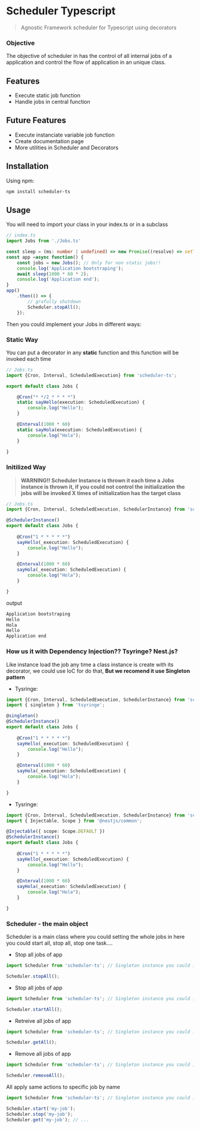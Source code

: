 # Scheduler Typescript

> Agnostic Framework scheduler for Typescript using decorators

### Objective

The objective of scheduler in has the control of all internal jobs of a application and control the flow of application in an unique class.

## Features
- Execute static job function
- Handle jobs in central function

## Future Features
- Execute instanciate variable job function
- Create documentation page
- More utilities in Scheduler and Decorators

## Installation

Using npm:

```bash
npm install scheduler-ts
```

## Usage
You will need to import your class in your index.ts or in a subclass

```Typescript
// index.ts
import Jobs from './Jobs.ts'

const sleep = (ms: number | undefined) => new Promise((resolve) => setTimeout(resolve, ms));
const app =async function() {
    const jobs = new Jobs(); // Only for non static jobs!!
    console.log('Application bootstraping');
    await sleep(1000 * 60 * 2);
    console.log('Application end');
}
app()
    .then(() => {
        // grafully shutdown
        Scheduler.stopAll();
    });
```
Then you could implement your Jobs in different ways:

### Static Way

You can put a decorator in any **static** function and this function will be invoked each time

```Typescript
// Jobs.ts
import {Cron, Interval, ScheduledExecution} from 'scheduler-ts';

export default class Jobs {

    @Cron("* */2 * * * *")
    static sayHello(execution: ScheduledExecution) {
        console.log("Hello");
    }

    @Interval(1000 * 60)
    static sayHola(execution: ScheduledExecution) {
        console.log("Hola");
    }
    
}
```

### Initilized Way

> **WARNING!! Scheduler Instance is thrown it each time a Jobs instance is thrown it, if you could not control the initialization the jobs will be invoked X times of initialization has the target class**

```Typescript
// Jobs.ts
import {Cron, Interval, ScheduledExecution, SchedulerInstance} from 'scheduler-ts';

@SchedulerInstance()
export default class Jobs {
    
    @Cron("1 * * * * *")
    sayHello(_execution: ScheduledExecution) {
        console.log("Hello");
    }

    @Interval(1000 * 60)
    sayHola(_execution: ScheduledExecution) {
        console.log("Hola");
    }

}
```

output
```bash
Application bootstraping
Hello
Hola
Hello
Application end
```

### How us it with Dependency Injection?? Tsyringe? Nest.js?
Like instance load the job any time a class instance is create with its decorator, we could use IoC for do that, **But we recomend it use Singleton pattern**

- Tysringe:

```Typescript
import {Cron, Interval, ScheduledExecution, SchedulerInstance} from 'scheduler-ts';
import { singleton } from 'tsyringe';

@singleton()
@SchedulerInstance()
export default class Jobs {
    
    @Cron("1 * * * * *")
    sayHello(_execution: ScheduledExecution) {
        console.log("Hello");
    }

    @Interval(1000 * 60)
    sayHola(_execution: ScheduledExecution) {
        console.log("Hola");
    }

}
```

- Tysringe:

```Typescript
import {Cron, Interval, ScheduledExecution, SchedulerInstance} from 'scheduler-ts';
import { Injectable, Scope } from '@nestjs/common';

@Injectable({ scope: Scope.DEFAULT })
@SchedulerInstance()
export default class Jobs {
    
    @Cron("1 * * * * *")
    sayHello(_execution: ScheduledExecution) {
        console.log("Hello");
    }

    @Interval(1000 * 60)
    sayHola(_execution: ScheduledExecution) {
        console.log("Hola");
    }

}
```

### Scheduler - the main object

Scheduler is a main class where you could setting the whole jobs in here you could start all, stop all, stop one task....

- Stop all jobs of app

```Typescript
import Scheduler from 'scheduler-ts'; // Singleton instance you could invoker what ever you want!!

Scheduler.stopAll();
```
- Stop all jobs of app

```Typescript
import Scheduler from 'scheduler-ts'; // Singleton instance you could invoker what ever you want!!

Scheduler.startAll();
```

- Retreive all jobs of app

```Typescript
import Scheduler from 'scheduler-ts'; // Singleton instance you could invoker what ever you want!!

Scheduler.getAll();
```
- Remove all jobs of app

```Typescript
import Scheduler from 'scheduler-ts'; // Singleton instance you could invoker what ever you want!!

Scheduler.removeAll();
```
All apply same actions to specific job by name
```Typescript
import Scheduler from 'scheduler-ts'; // Singleton instance you could invoker what ever you want!!

Scheduler.start('my-job');
Scheduler.stop('my-job');
Scheduler.get('my-job'); // ...
```
